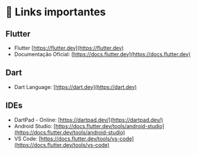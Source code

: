 # 🔗 Links importantes

## Flutter

* Flutter [https://flutter.dev](https://flutter.dev)
* Documentação Oficial: [https://docs.flutter.dev](https://docs.flutter.dev)

## Dart

* Dart Language: [https://dart.dev](https://dart.dev)

## IDEs

* DartPad - Online: [https://dartpad.dev/](https://dartpad.dev/)
* Android Studio: [https://docs.flutter.dev/tools/android-studio](https://docs.flutter.dev/tools/android-studio)
* VS Code: [https://docs.flutter.dev/tools/vs-code](https://docs.flutter.dev/tools/vs-code)

